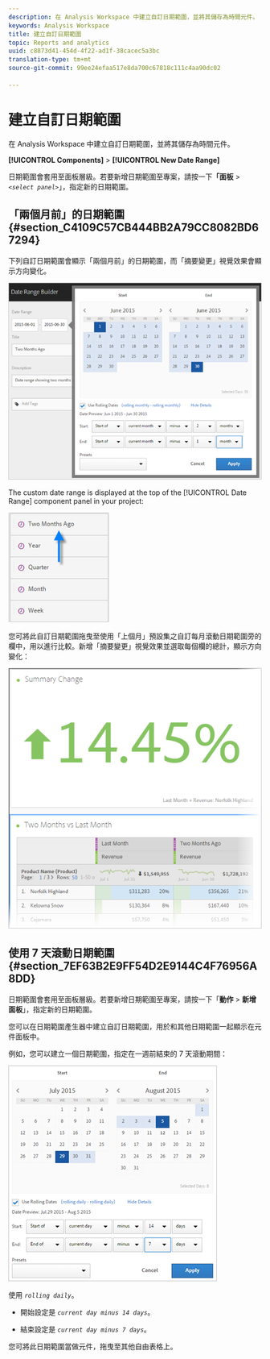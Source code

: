 ```yaml
---
description: 在 Analysis Workspace 中建立自訂日期範圍，並將其儲存為時間元件。
keywords: Analysis Workspace
title: 建立自訂日期範圍
topic: Reports and analytics
uuid: c8873d41-454d-4f22-ad1f-38cacec5a3bc
translation-type: tm+mt
source-git-commit: 99ee24efaa517e8da700c67818c111c4aa90dc02

---
```



# 建立自訂日期範圍

在 Analysis Workspace 中建立自訂日期範圍，並將其儲存為時間元件。

**[!UICONTROL Components]** > **[!UICONTROL New Date Range]**

日期範圍會套用至面板層級。若要新增日期範圍至專案，請按一下&#x200B;**「面板** > *`<select panel>`*」，指定新的日期範圍。

## 「兩個月前」的日期範圍{#section_C4109C57CB444BB2A79CC8082BD67294}

下列自訂日期範圍會顯示「兩個月前」的日期範圍，而「摘要變更」視覺效果會顯示方向變化。

![](assets/date-range-two-months-ago.png)

The custom date range is displayed at the top of the [!UICONTROL Date Range] component panel in your project:

![](assets/date-range-panel-two-months-ago.png)

您可將此自訂日期範圍拖曳至使用「上個月」預設集之自訂每月滾動日期範圍旁的欄中，用以進行比較。新增「摘要變更」視覺效果並選取每個欄的總計，顯示方向變化：

![](assets/date-range-two-months-table.png)

## 使用 7 天滾動日期範圍{#section_7EF63B2E9FF54D2E9144C4F76956A8DD}

日期範圍會套用至面板層級。若要新增日期範圍至專案，請按一下「**動作** > **新增面板**」，指定新的日期範圍。

您可以在日期範圍產生器中建立自訂日期範圍，用於和其他日期範圍一起顯示在元件面板中。

例如，您可以建立一個日期範圍，指定在一週前結束的 7 天滾動期間：

![](assets/create_date_range.png)

使用 *`rolling daily`*。

* 開始設定是 *`current day minus 14 days`*。

* 結束設定是 *`current day minus 7 days`*。

您可將此日期範圍當做元件，拖曳至其他自由表格上。
